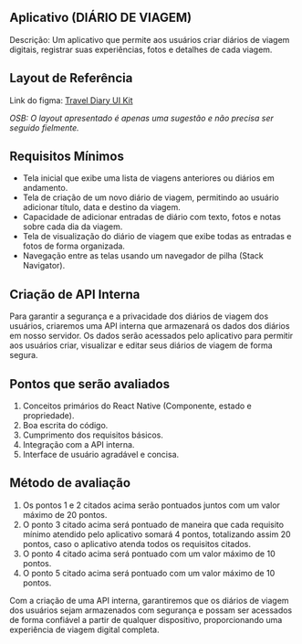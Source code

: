 ## Aplicativo (DIÁRIO DE VIAGEM)

Descrição: Um aplicativo que permite aos usuários criar diários de viagem digitais, registrar suas experiências, fotos e detalhes de cada viagem.

## Layout de Referência

Link do figma: [Travel Diary UI Kit](https://www.figma.com/file/qgnDB6tpYNs4XOHnUpSIxC/Travel-UI-Kit-(Dark)-(Community)?type=design&node-id=0-1&mode=design&t=1skAXWKpWgus5vaz-0)

*OSB: O layout apresentado é apenas uma sugestão e não precisa ser seguido fielmente.*

## Requisitos Mínimos

- Tela inicial que exibe uma lista de viagens anteriores ou diários em andamento.
- Tela de criação de um novo diário de viagem, permitindo ao usuário adicionar título, data e destino da viagem.
- Capacidade de adicionar entradas de diário com texto, fotos e notas sobre cada dia da viagem.
- Tela de visualização do diário de viagem que exibe todas as entradas e fotos de forma organizada.
- Navegação entre as telas usando um navegador de pilha (Stack Navigator).

## Criação de API Interna

Para garantir a segurança e a privacidade dos diários de viagem dos usuários, criaremos uma API interna que armazenará os dados dos diários em nosso servidor. Os dados serão acessados pelo aplicativo para permitir aos usuários criar, visualizar e editar seus diários de viagem de forma segura.

## Pontos que serão avaliados

1. Conceitos primários do React Native (Componente, estado e propriedade).
2. Boa escrita do código.
3. Cumprimento dos requisitos básicos.
4. Integração com a API interna.
5. Interface de usuário agradável e concisa.

## Método de avaliação

1. Os pontos 1 e 2 citados acima serão pontuados juntos com um valor máximo de 20 pontos.
2. O ponto 3 citado acima será pontuado de maneira que cada requisito mínimo atendido pelo aplicativo somará 4 pontos, totalizando assim 20 pontos, caso o aplicativo atenda todos os requisitos citados.
3. O ponto 4 citado acima será pontuado com um valor máximo de 10 pontos.
4. O ponto 5 citado acima será pontuado com um valor máximo de 10 pontos.

Com a criação de uma API interna, garantiremos que os diários de viagem dos usuários sejam armazenados com segurança e possam ser acessados de forma confiável a partir de qualquer dispositivo, proporcionando uma experiência de viagem digital completa.